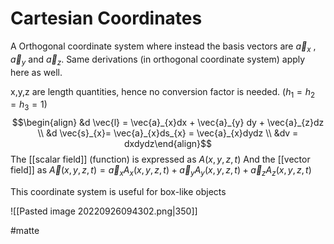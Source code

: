 # Cartesian Coordinates
A Orthogonal coordinate system where instead the basis vectors are $\vec{a}_{x}$ , $\vec{a}_{y}$ and $\vec{a}_{z}$.
Same derivations (in orthogonal coordinate system) apply here as well. 

x,y,z are length quantities, hence no conversion factor is needed. ($h_{1}= h_{2}= h_{3} = 1$)
$$\begin{align} &d \vec{l} = \vec{a}_{x}dx + \vec{a}_{y} dy + \vec{a}_{z}dz \\ &d \vec{s}_{x}= \vec{a}_{x}ds_{x} = \vec{a}_{x}dydz \\ &dv = dxdydz\end{align}$$
The [[scalar field]] (function) is expressed as $A(x,y,z,t)$
And the [[vector field]] as 
$\vec{A}(x,y,z,t) = \vec{a}_{x}A_{x}(x,y,z,t) + \vec{a}_{y}A_{y}(x,y,z,t) + \vec{a}_{z}A_{z}(x,y,z,t)$

This coordinate system is useful for box-like objects

![[Pasted image 20220926094302.png|350]]

#matte 
